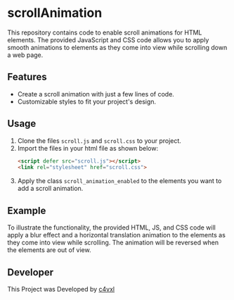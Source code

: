 # scrollAnimation
This repository contains code to enable scroll animations for HTML elements. The provided JavaScript and CSS code allows you to apply smooth animations to elements as they come into view while scrolling down a web page.

## Features
- Create a scroll animation with just a few lines of code.
- Customizable styles to fit your project's design.

## Usage

1. Clone the files `scroll.js` and `scroll.css` to your project.
2. Import the files in your html file as shown below:
   ```html
   <script defer src="scroll.js"></script>
   <link rel="stylesheet" href="scroll.css">
   ```
3. Apply the class `scroll_animation_enabled` to the elements you want to add a scroll animation.

## Example
To illustrate the functionality, the provided HTML, JS, and CSS code will apply a blur effect and a horizontal translation animation to the elements as they come into view while scrolling. The animation will be reversed when the elements are out of view.

## Developer
This Project was Developed by [c4vxl](https://c4vxl.de)
